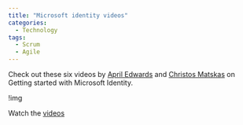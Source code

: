 ```yaml
---
title: "Microsoft identity videos"
categories:
  - Technology
tags:
  - Scrum
  - Agile
---
```


Check out these six videos by [April Edwards](https://twitter.com/TheAprilEdwards) and [Christos Matskas](https://twitter.com/ChristosMatskas) on Getting started with Microsoft Identity.

!img

Watch the [videos](https://www.youtube.com/playlist?list=PLNMUSSKcxKje8BpJFlbQ44Mv8VYI92s3r)
